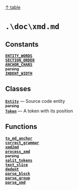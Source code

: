  [&#8593; table](table.md) 
# `.\doc\xmd.md`
## Constants
**[`ENTITY_WORDS`](xmd--entity_words.md#entity_words)**  
**[`SECTION_ORDER`](xmd--section_order.md#section_order)**  
**[`ANCHOR_CHARS`](xmd--anchor_chars.md#anchor_chars)**  
<small>**parsing**</small>  
**[`INDENT_WIDTH`](xmd--indent_width.md#indent_width)**  
## Classes
**[`Entity`](xmd--entity.md#entity)** &#8213; Source code entity  
<small>**parsing**</small>  
**[`Token`](xmd--token.md#token)** &#8213; A token with its position  
## Functions
**[`to_md_anchor`](xmd--to_md_anchor.md#to_md_anchor)**  
**[`correct_grammar`](xmd--correct_grammar.md#correct_grammar)**  
**[`xmd2md`](xmd--xmd2md.md#xmd2md)**  
**[`process_xmd`](xmd--process_xmd.md#process_xmd)**  
<small>**parsing**</small>  
**[`split_tokens`](xmd--split_tokens.md#split_tokens)**  
**[`text_slice`](xmd--text_slice.md#text_slice)**  
**[`dedent`](xmd--dedent.md#dedent)**  
**[`parse_block`](xmd--parse_block.md#parse_block)**  
**[`parse_group`](xmd--parse_group.md#parse_group)**  
**[`parse_xmd`](xmd--parse_xmd.md#parse_xmd)**  
